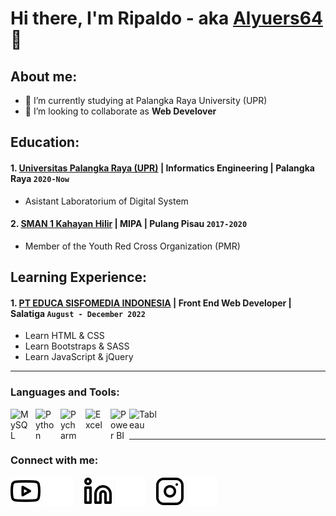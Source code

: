 # Hi there, I'm Ripaldo - aka [Alyuers64](https://www.instagram.com/alyuers_64/) 👋
## About me:

- 🌱 I’m currently studying at Palangka Raya University (UPR)
- 👯 I’m looking to collaborate as **Web Develover**

## Education:

#### 1. [Universitas Palangka Raya (UPR)](https://www.upr.ac.id/) | Informatics Engineering | Palangka Raya `2020-Now`
   - Asistant Laboratorium of Digital System
   
 #### 2. [SMAN 1 Kahayan Hilir](https://sman1kahayanhilir.sch.id/) | MIPA | Pulang Pisau `2017-2020`
   - Member of the Youth Red Cross Organization (PMR)

## Learning Experience:
#### 1. [PT EDUCA SISFOMEDIA INDONESIA](https://www.gamelab.id/) | Front End Web Developer | Salatiga `August - December 2022`
   - Learn HTML & CSS
   - Learn Bootstraps & SASS
   - Learn JavaScript & jQuery
   
---

### Languages and Tools:

[<img align="left" alt="MySQL" width="30px" src="https://cdn.jsdelivr.net/gh/devicons/devicon/icons/mysql/mysql-original.svg" style="padding-right:10px;" />][webdev]
[<img align="left" alt="Python" width="30px" src="https://upload.wikimedia.org/wikipedia/commons/thumb/c/c3/Python-logo-notext.svg/110px-Python-logo-notext.svg.png?20100317150552" style="padding-right:10px;" />][webdev]
[<img align="left" alt="Pycharm" width="30px" src="https://upload.wikimedia.org/wikipedia/commons/thumb/1/1d/PyCharm_Icon.svg/220px-PyCharm_Icon.svg.png" style="padding-right:10px;" />][webdev]
[<img align="left" alt="Excel" width="30px" src="https://is2-ssl.mzstatic.com/image/thumb/Purple126/v4/a8/fd/5a/a8fd5a84-c6f1-355f-3b9f-6e86598efaa3/XCEL.png/1200x630bb.png" style="padding-right:10px;" />][webdev]
[<img align="left" alt="Power BI" width="30px" src="https://powerbi.microsoft.com/pictures/application-logos/svg/powerbi.svg" style="padding-right:0px;" />][webdev]
[<img align="left" alt="Tableau" width="50px" src="https://logos-world.net/wp-content/uploads/2021/10/Tableau-Symbol.png" style="padding-right:10px;" />][webdev]

<br />
<br />

---
### Connect with me:

[![website](./img/youtube-light.svg)](https://www.youtube.com/channel/UCbc4F_Z_JNic9AWRsltAMFg-light-mode-only)
[![website](./img/youtube-dark.svg)](https://www.youtube.com/channel/UCbc4F_Z_JNic9AWRsltAMFg-dark-mode-only)
&nbsp;&nbsp;
[![website](./img/linkedin-light.svg)](https://www.linkedin.com/in/ripaldo-alyura-7b4aa7242/-light-mode-only)
[![website](./img/linkedin-dark.svg)](https://www.linkedin.com/in/ripaldo-alyura-7b4aa7242/-dark-mode-only)
&nbsp;&nbsp;
[![website](./img/instagram-light.svg)](https://www.instagram.com/alyuers_64/-light-mode-only)
[![website](./img/instagram-dark.svg)](https://www.instagram.com/alyuers_64/-dark-mode-only)



[webdev]: https://github.com/Alyuers64/
